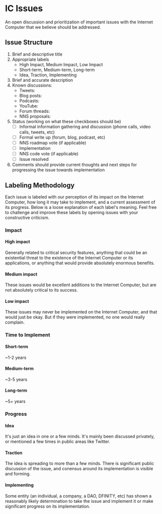 # IC Issues

An open discussion and prioritization of important issues with the Internet Computer that we believe should be addressed.

## Issue Structure

1. Brief and descriptive title
2. Appropriate labels
    * High Impact, Medium Impact, Low Impact
    * Short-term, Medium-term, Long-term
    * Idea, Traction, Implementing
3. Brief and accurate description
4. Known discussions:
    * Tweets:
    * Blog posts:
    * Podcasts:
    * YouTube:
    * Forum threads:
    * NNS proposals:
5. Status (working on what these checkboxes should be)
    - [ ] Informal information gathering and discussion (phone calls, video calls, tweets, etc)
    - [ ] Formal write up (forum, blog, podcast, etc)
    - [ ] NNS roadmap vote (if applicable)
    - [ ] Implementation
    - [ ] NNS code vote (if applicable)
    - [ ] Issue resolved
6. Comments should provide current thoughts and next steps for progressing the issue towards implementation

## Labeling Methodology

Each issue is labeled with our perception of its impact on the Internet Computer, how long it may take to implement, and a current assessment of its progress. Below is a loose explanation of each label's meaning. Feel free to challenge and improve these labels by opening issues with your constructive criticism.

### Impact

#### High impact

Generally related to critical security features, anything that could be an existential threat to the existence of the Internet Computer or its applications, or anything that would provide absolutely enormous benefits.

#### Medium impact

These issues would be excellent additions to the Internet Computer, but are not absolutely critical to its success.

#### Low impact

These issues may never be implemented on the Internet Computer, and that would just be okay. But if they were implemented, no one would really complain.

### Time to Implement

#### Short-term

~1-2 years

#### Medium-term

~3-5 years

#### Long-term

~5+ years

### Progress

#### Idea

It's just an idea in one or a few minds. It's mainly been discussed privately, or mentioned a few times in public areas like Twitter.

#### Traction

The idea is spreading to more than a few minds. There is significant public discussion of the issue, and conensus around its implementation is visible and forming.

#### Implementing

Some entity (an individual, a company, a DAO, DFINITY, etc) has shown a reasonably likely determination to take the issue and implement it or make significant progress on its implementation.
